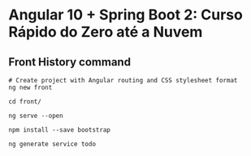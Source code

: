 # Angular 10 + Spring Boot 2: Curso Rápido do Zero até a Nuvem

## Front History command

```
# Create project with Angular routing and CSS stylesheet format
ng new front

cd front/

ng serve --open

npm install --save bootstrap

ng generate service todo
```
